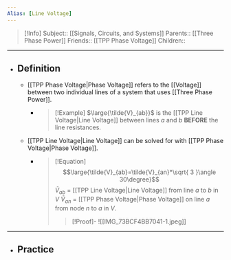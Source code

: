 ```yaml
---
Alias: [Line Voltage]
---
```

> [!Info]
> Subject:: [[Signals, Circuits, and Systems]]
> Parents:: [[Three Phase Power]]
> Friends:: [[TPP Phase Voltage]]
> Children:: 
---
- ## Definition
	- [[TPP Phase Voltage|Phase Voltage]] refers to the [[Voltage]] between two individual lines of a system that uses [[Three Phase Power]].
		- > [!Example]
		  > $\large{\tilde{V}_{ab}}$ is the [[TPP Line Voltage|Line Voltage]] between lines $a$ and $b$ **BEFORE** the line resistances.
	- [[TPP Line Voltage|Line Voltage]] can be solved for with [[TPP Phase Voltage|Phase Voltage]].
		- > [!Equation]
		  > $$\large{\tilde{V}_{ab}=\tilde{V}_{an}*\sqrt{ 3 }\angle 30\degree}$$
		  > $\tilde{V}_{ab}$ = [[TPP Line Voltage|Line Voltage]] from line $a$ to $b$ in $V$
		  > $\tilde{V}_{an}$ = [[TPP Phase Voltage|Phase Voltage]] on line $a$ from node $n$ to $a$ in $V$.
		  > > [!Proof]-
		  > > ![[IMG_73BCF4BB7041-1.jpeg]]
---
- ## Practice
